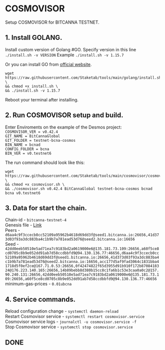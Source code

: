 # COSMOVISOR
Setup COSMOVISOR for BITCANNA TESTNET.

## 1. Install GOLANG.
Install custom version of Golang #GO. 
Specify version in this line `./install.sh -v VERSION`
Example `./install.sh -v 1.15.7`

Or you can install GO from [official website](https://golang.org/doc/install).
```
wget https://raw.githubusercontent.com/Staketab/tools/main/golang/install.sh \
&& chmod +x install.sh \
&& ./install.sh -v 1.15.7
```
Reboot your terminal after installing.

## 2. Run COSMOVISOR setup and build.
Enter Enviroments on the example of the Desmos project:  
`COSMOVISOR_VER = v0.42.4`  
`GIT_NAME = BitCannaGlobal`  
`GIT_FOLDER = testnet-bcna-cosmos`  
`BIN_NAME = bcnad`  
`CONFIG_FOLDER = bcna`  
`BIN_VER = v0.testnet6`

The run command should look like this:
```
wget https://raw.githubusercontent.com/Staketab/tools/main/cosmovisor/cosmovisor.sh \
&& chmod +x cosmovisor.sh \
&& ./cosmovisor.sh v0.42.4 BitCannaGlobal testnet-bcna-cosmos bcnad bcna v0.testnet6
```

## 3. Data for start the chain. 
Chain-id - `bitcanna-testnet-4`  
Genesis file - [Link](https://raw.githubusercontent.com/BitCannaGlobal/testnet-bcna-cosmos/main/instructions/stage4/genesis.json)  
Peers - `d6aa4c9f3ccecb0cc52109a95962b4618d69dd3f@seed1.bitcanna.io:26656,41d373d03f93a3dc883ba4c1b9b7a781ead53d76@seed2.bitcanna.io:16656`  
Seed - `42dd0eeb50510e5ad71ea7c9183bd2a0619000e6@135.181.73.109:26656,a60f5ce8cd0705c8b9e052dd91ab7d58ccdbbfd9@94.130.136.77:46656,d6aa4c9f3ccecb0cc52109a95962b4618d69dd3f@seed1.bitcanna.io:26656,41d373d03f93a3dc883ba4c1b9b7a781ead53d76@seed2.bitcanna.io:16656,acc177d5af9fad3064c1831bba41718d5f0ef2ce@167.71.0.53:26656,0f42474822f65d3955d91b910f172b8708418324@176.223.140.165:26656,14b89bebb8d380b15cc8c1fa6b1c53e3caa0a0c2@157.90.240.131:26656,42dd0eeb50510e5ad71ea7c9183bd2a0619000e6@135.181.73.109:26656,a60f5ce8cd0705c8b9e052dd91ab7d58ccdbbfd9@94.130.136.77:46656`  
minimum-gas-prices - `0.01ubcna`  

## 4. Service commands.
Reload configuration change - `systemctl daemon-reload`  
Restart Cosmovisor service - `systemctl restart cosmovisor.service`  
Cosmovisor service logs - `journalctl -u cosmovisor.service -f`  
Stop Cosmovisor service - `systemctl stop cosmovisor.service`  

## DONE

